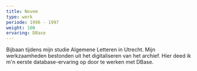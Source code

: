 ```yaml
---
title: Novem
type: werk
periode: 1996 - 1997
weight: 100
ervaring: DBase
---
```

Bijbaan tijdens mijn studie Algemene Letteren in Utrecht. Mijn werkzaamheden bestonden uit het digitaliseren van het archief. Hier deed ik m'n eerste database-ervaring op door te werken met DBase.
